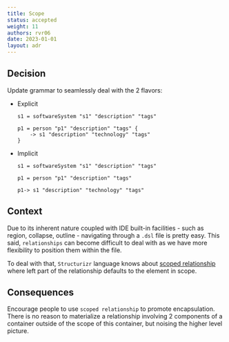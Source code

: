 ```yaml
---
title: Scope
status: accepted
weight: 11
authors: rvr06
date: 2023-01-01
layout: adr
---
```


## Decision

Update grammar to seamlessly deal with the 2 flavors:
* Explicit
    ```c4u
    s1 = softwareSystem "s1" "description" "tags" 

    p1 = person "p1" "description" "tags" {
        -> s1 "description" "technology" "tags"
    }
    ```
* Implicit
    ```c4u
    s1 = softwareSystem "s1" "description" "tags" 

    p1 = person "p1" "description" "tags" 
    
    p1-> s1 "description" "technology" "tags"
    ```

## Context

Due to its inherent nature coupled with IDE built-in facilities - such as region, collapse, outline - navigating through a `.dsl` file is pretty easy. This said, `relationships` can become difficult to deal with as we have more flexibility to position them within the file.

To deal with that, `Structurizr` language knows about [scoped relationship](https://github.com/structurizr/dsl/blob/master/docs/language-reference.md#relationship) where left part of the relationship defaults to the element in scope.  

## Consequences

Encourage people to use `scoped relationship` to promote encapsulation. There is no reason to materialize a relationship involving 2 components of a container outside of the scope of this container, but noising the higher level picture.
